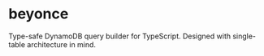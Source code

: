 # beyonce
Type-safe DynamoDB query builder for TypeScript. Designed with single-table architecture in mind. 
